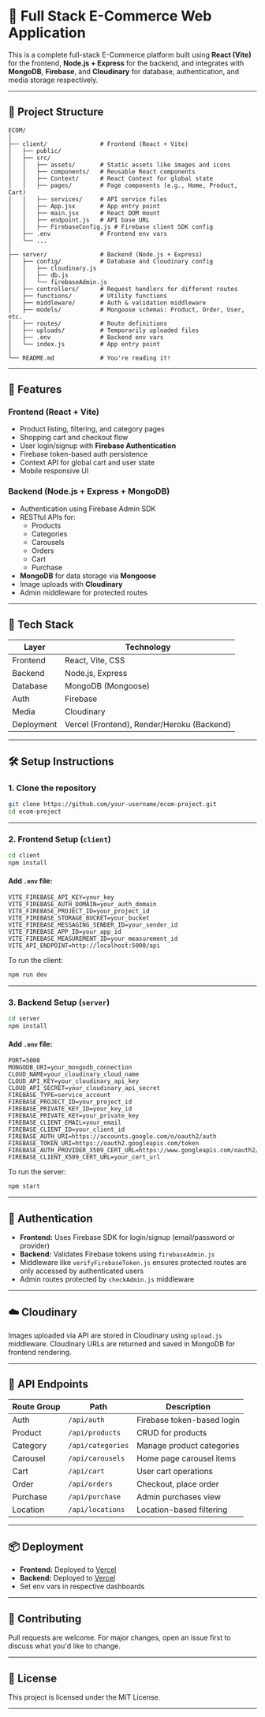 
# 🛒 Full Stack E-Commerce Web Application

This is a complete full-stack E-Commerce platform built using **React (Vite)** for the frontend, **Node.js + Express** for the backend, and integrates with **MongoDB**, **Firebase**, and **Cloudinary** for database, authentication, and media storage respectively.

---

## 📁 Project Structure

```
ECOM/
│
├── client/               # Frontend (React + Vite)
│   ├── public/
│   ├── src/
│   │   ├── assets/       # Static assets like images and icons
│   │   ├── components/   # Reusable React components
│   │   ├── Context/      # React Context for global state
│   │   ├── pages/        # Page components (e.g., Home, Product, Cart)
│   │   ├── services/     # API service files
│   │   ├── App.jsx       # App entry point
│   │   ├── main.jsx      # React DOM mount
│   │   ├── endpoint.js   # API base URL
│   │   ├── FirebaseConfig.js # Firebase client SDK config
│   ├── .env              # Frontend env vars
│   └── ...
│
├── server/               # Backend (Node.js + Express)
│   ├── config/           # Database and Cloudinary config
│   │   ├── cloudinary.js
│   │   ├── db.js
│   │   └── firebaseAdmin.js
│   ├── controllers/      # Request handlers for different routes
│   ├── functions/        # Utility functions
│   ├── middleware/       # Auth & validation middleware
│   ├── models/           # Mongoose schemas: Product, Order, User, etc.
│   ├── routes/           # Route definitions
│   ├── uploads/          # Temporarily uploaded files
│   ├── .env              # Backend env vars
│   └── index.js          # App entry point
│
└── README.md             # You're reading it!
```

---

## 🚀 Features

### Frontend (React + Vite)
- Product listing, filtering, and category pages
- Shopping cart and checkout flow
- User login/signup with **Firebase Authentication**
- Firebase token-based auth persistence
- Context API for global cart and user state
- Mobile responsive UI

### Backend (Node.js + Express + MongoDB)
- Authentication using Firebase Admin SDK
- RESTful APIs for:
  - Products
  - Categories
  - Carousels
  - Orders
  - Cart
  - Purchase
- **MongoDB** for data storage via **Mongoose**
- Image uploads with **Cloudinary**
- Admin middleware for protected routes

---

## 🧩 Tech Stack

| Layer      | Technology           |
|------------|----------------------|
| Frontend   | React, Vite, CSS     |
| Backend    | Node.js, Express     |
| Database   | MongoDB (Mongoose)   |
| Auth       | Firebase             |
| Media      | Cloudinary           |
| Deployment | Vercel (Frontend), Render/Heroku (Backend) |

---

## 🛠️ Setup Instructions

### 1. Clone the repository

```bash
git clone https://github.com/your-username/ecom-project.git
cd ecom-project
```

---

### 2. Frontend Setup (`client`)

```bash
cd client
npm install
```

#### Add `.env` file:
```env
VITE_FIREBASE_API_KEY=your_key
VITE_FIREBASE_AUTH_DOMAIN=your_auth_domain
VITE_FIREBASE_PROJECT_ID=your_project_id
VITE_FIREBASE_STORAGE_BUCKET=your_bucket
VITE_FIREBASE_MESSAGING_SENDER_ID=your_sender_id
VITE_FIREBASE_APP_ID=your_app_id
VITE_FIREBASE_MEASUREMENT_ID=your_measurement_id
VITE_API_ENDPOINT=http://localhost:5000/api
```

To run the client:
```bash
npm run dev
```

---

### 3. Backend Setup (`server`)

```bash
cd server
npm install
```

#### Add `.env` file:
```env
PORT=5000
MONGODB_URI=your_mongodb_connection
CLOUD_NAME=your_cloudinary_cloud_name
CLOUD_API_KEY=your_cloudinary_api_key
CLOUD_API_SECRET=your_cloudinary_api_secret
FIREBASE_TYPE=service_account
FIREBASE_PROJECT_ID=your_project_id
FIREBASE_PRIVATE_KEY_ID=your_key_id
FIREBASE_PRIVATE_KEY=your_private_key
FIREBASE_CLIENT_EMAIL=your_email
FIREBASE_CLIENT_ID=your_client_id
FIREBASE_AUTH_URI=https://accounts.google.com/o/oauth2/auth
FIREBASE_TOKEN_URI=https://oauth2.googleapis.com/token
FIREBASE_AUTH_PROVIDER_X509_CERT_URL=https://www.googleapis.com/oauth2/v1/certs
FIREBASE_CLIENT_X509_CERT_URL=your_cert_url
```

To run the server:
```bash
npm start
```

---

## 🔐 Authentication

- **Frontend:** Uses Firebase SDK for login/signup (email/password or provider)
- **Backend:** Validates Firebase tokens using `firebaseAdmin.js`
- Middleware like `verifyFirebaseToken.js` ensures protected routes are only accessed by authenticated users
- Admin routes protected by `checkAdmin.js` middleware

---

## ☁️ Cloudinary

Images uploaded via API are stored in Cloudinary using `upload.js` middleware. Cloudinary URLs are returned and saved in MongoDB for frontend rendering.

---

## 🧪 API Endpoints

| Route Group     | Path                  | Description                        |
|-----------------|-----------------------|------------------------------------|
| Auth            | `/api/auth`           | Firebase token-based login         |
| Product         | `/api/products`       | CRUD for products                  |
| Category        | `/api/categories`     | Manage product categories          |
| Carousel        | `/api/carousels`      | Home page carousel items           |
| Cart            | `/api/cart`           | User cart operations               |
| Order           | `/api/orders`         | Checkout, place order              |
| Purchase        | `/api/purchase`       | Admin purchases view               |
| Location        | `/api/locations`      | Location-based filtering           |

---

## 📦 Deployment

- **Frontend:** Deployed to [Vercel](https://furnishrent.vercel.app/)
- **Backend:** Deployed to [Vercel](https://furnishrent-kp94.vercel.app/) 
- Set env vars in respective dashboards

---


## 🤝 Contributing

Pull requests are welcome. For major changes, open an issue first to discuss what you'd like to change.

---

## 📄 License

This project is licensed under the MIT License.

---

